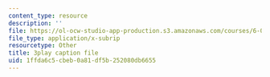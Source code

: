 ```yaml
---
content_type: resource
description: ''
file: https://ol-ocw-studio-app-production.s3.amazonaws.com/courses/6-004-computation-structures-spring-2017/1ffda6c5cbeb0a81df5b252080db6655_-bWtembpQjU.srt
file_type: application/x-subrip
resourcetype: Other
title: 3play caption file
uid: 1ffda6c5-cbeb-0a81-df5b-252080db6655
---
```

